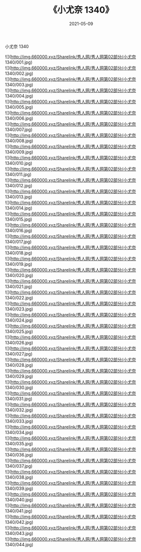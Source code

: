 ﻿---
layout: post
title:  《小尤奈 1340》
date:   2021-05-09
img: http://img.660000.xyz/Sharelink/秀人网/秀人网第02部分/小尤奈 1340/000.jpg
categories: [美女, 清纯, 唯美]
---

小尤奈 1340

  ![](http://img.660000.xyz/Sharelink/秀人网/秀人网第02部分/小尤奈 1340/001.jpg) <br> ![](http://img.660000.xyz/Sharelink/秀人网/秀人网第02部分/小尤奈 1340/002.jpg) <br> ![](http://img.660000.xyz/Sharelink/秀人网/秀人网第02部分/小尤奈 1340/003.jpg) <br> ![](http://img.660000.xyz/Sharelink/秀人网/秀人网第02部分/小尤奈 1340/004.jpg) <br> ![](http://img.660000.xyz/Sharelink/秀人网/秀人网第02部分/小尤奈 1340/005.jpg) <br> ![](http://img.660000.xyz/Sharelink/秀人网/秀人网第02部分/小尤奈 1340/006.jpg) <br> ![](http://img.660000.xyz/Sharelink/秀人网/秀人网第02部分/小尤奈 1340/007.jpg) <br> ![](http://img.660000.xyz/Sharelink/秀人网/秀人网第02部分/小尤奈 1340/008.jpg) <br> ![](http://img.660000.xyz/Sharelink/秀人网/秀人网第02部分/小尤奈 1340/009.jpg) <br> ![](http://img.660000.xyz/Sharelink/秀人网/秀人网第02部分/小尤奈 1340/010.jpg) <br> ![](http://img.660000.xyz/Sharelink/秀人网/秀人网第02部分/小尤奈 1340/011.jpg) <br> ![](http://img.660000.xyz/Sharelink/秀人网/秀人网第02部分/小尤奈 1340/012.jpg) <br> ![](http://img.660000.xyz/Sharelink/秀人网/秀人网第02部分/小尤奈 1340/013.jpg) <br> ![](http://img.660000.xyz/Sharelink/秀人网/秀人网第02部分/小尤奈 1340/014.jpg) <br> ![](http://img.660000.xyz/Sharelink/秀人网/秀人网第02部分/小尤奈 1340/015.jpg) <br> ![](http://img.660000.xyz/Sharelink/秀人网/秀人网第02部分/小尤奈 1340/016.jpg) <br> ![](http://img.660000.xyz/Sharelink/秀人网/秀人网第02部分/小尤奈 1340/017.jpg) <br> ![](http://img.660000.xyz/Sharelink/秀人网/秀人网第02部分/小尤奈 1340/018.jpg) <br> ![](http://img.660000.xyz/Sharelink/秀人网/秀人网第02部分/小尤奈 1340/019.jpg) <br> ![](http://img.660000.xyz/Sharelink/秀人网/秀人网第02部分/小尤奈 1340/020.jpg) <br> ![](http://img.660000.xyz/Sharelink/秀人网/秀人网第02部分/小尤奈 1340/021.jpg) <br> ![](http://img.660000.xyz/Sharelink/秀人网/秀人网第02部分/小尤奈 1340/022.jpg) <br> ![](http://img.660000.xyz/Sharelink/秀人网/秀人网第02部分/小尤奈 1340/023.jpg) <br> ![](http://img.660000.xyz/Sharelink/秀人网/秀人网第02部分/小尤奈 1340/024.jpg) <br> ![](http://img.660000.xyz/Sharelink/秀人网/秀人网第02部分/小尤奈 1340/025.jpg) <br> ![](http://img.660000.xyz/Sharelink/秀人网/秀人网第02部分/小尤奈 1340/026.jpg) <br> ![](http://img.660000.xyz/Sharelink/秀人网/秀人网第02部分/小尤奈 1340/027.jpg) <br> ![](http://img.660000.xyz/Sharelink/秀人网/秀人网第02部分/小尤奈 1340/028.jpg) <br> ![](http://img.660000.xyz/Sharelink/秀人网/秀人网第02部分/小尤奈 1340/029.jpg) <br> ![](http://img.660000.xyz/Sharelink/秀人网/秀人网第02部分/小尤奈 1340/030.jpg) <br> ![](http://img.660000.xyz/Sharelink/秀人网/秀人网第02部分/小尤奈 1340/031.jpg) <br> ![](http://img.660000.xyz/Sharelink/秀人网/秀人网第02部分/小尤奈 1340/032.jpg) <br> ![](http://img.660000.xyz/Sharelink/秀人网/秀人网第02部分/小尤奈 1340/033.jpg) <br> ![](http://img.660000.xyz/Sharelink/秀人网/秀人网第02部分/小尤奈 1340/034.jpg) <br> ![](http://img.660000.xyz/Sharelink/秀人网/秀人网第02部分/小尤奈 1340/035.jpg) <br> ![](http://img.660000.xyz/Sharelink/秀人网/秀人网第02部分/小尤奈 1340/036.jpg) <br> ![](http://img.660000.xyz/Sharelink/秀人网/秀人网第02部分/小尤奈 1340/037.jpg) <br> ![](http://img.660000.xyz/Sharelink/秀人网/秀人网第02部分/小尤奈 1340/038.jpg) <br> ![](http://img.660000.xyz/Sharelink/秀人网/秀人网第02部分/小尤奈 1340/039.jpg) <br> ![](http://img.660000.xyz/Sharelink/秀人网/秀人网第02部分/小尤奈 1340/040.jpg) <br> ![](http://img.660000.xyz/Sharelink/秀人网/秀人网第02部分/小尤奈 1340/041.jpg) <br> ![](http://img.660000.xyz/Sharelink/秀人网/秀人网第02部分/小尤奈 1340/042.jpg) <br> ![](http://img.660000.xyz/Sharelink/秀人网/秀人网第02部分/小尤奈 1340/043.jpg) <br> ![](http://img.660000.xyz/Sharelink/秀人网/秀人网第02部分/小尤奈 1340/044.jpg) <br>